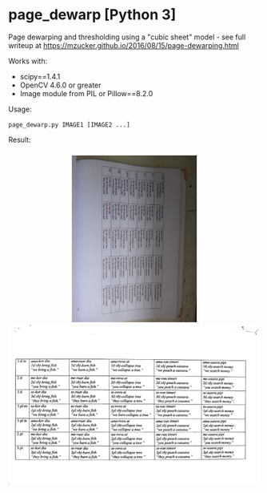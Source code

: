 page_dewarp [Python 3]
===========

Page dewarping and thresholding using a "cubic sheet" model - see full writeup at <https://mzucker.github.io/2016/08/15/page-dewarping.html>

Works with:

 - scipy==1.4.1
 - OpenCV 4.6.0 or greater
 - Image module from PIL or Pillow==8.2.0
 
Usage:

    page_dewarp.py IMAGE1 [IMAGE2 ...]

Result:
<h3 align="center">
    <a><img src="linguistics_thesis_b.jpg" width="250"></a>
    <a><img src="linguistics_thesis_b_thresh.png" width="600"></a>
</h3>
